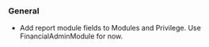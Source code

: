 ### General
- Add report module fields to Modules and Privilege. Use FinancialAdminModule
  for now.
